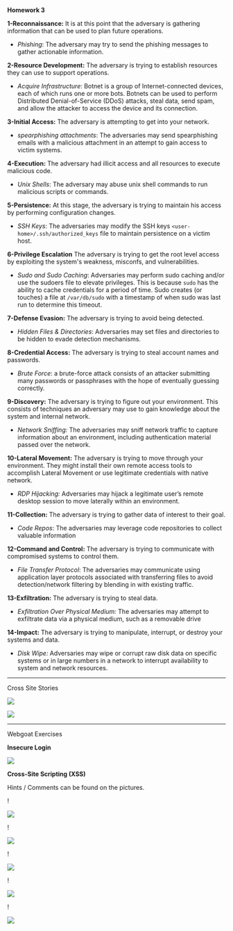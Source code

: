 **Homework 3**


**1-Reconnaissance:** It is at this point that the adversary is gathering information that can be used to plan future operations.

- _Phishing_: The adversary may try to send the phishing messages to gather actionable information.

**2-Resource Development:** The adversary is trying to establish resources they can use to support operations.

- _Acquire Infrastructure_: Botnet is a group of Internet-connected devices, each of which runs one or more bots. Botnets can be used to perform Distributed Denial-of-Service (DDoS) attacks, steal data, send spam, and allow the attacker to access the device and its connection.

**3-Initial Access:** The adversary is attempting to get into your network. 

- _spearphishing attachments_: The adversaries may send spearphishing emails with a malicious attachment in an attempt to gain access to victim systems.

**4-Execution:** The adversary had illicit access and all resources to execute malicious code.

- _Unix Shells_: The adversary may abuse unix shell commands to run malicious scripts or commands.

**5-Persistence:** At this stage, the adversary is trying to maintain his access by performing configuration changes.

- _SSH Keys_: The adversaries may modify the SSH keys `<user-home>/.ssh/authorized_keys` file to maintain persistence on a victim host.

**6-Privilege Escalation** The adversary is trying to get the root level access by exploiting the system's weakness, misconfs, and vulnerabilities.

- _Sudo and Sudo Caching_: Adversaries may perform sudo caching and/or use the sudoers file to elevate privileges. This is because `sudo` has the ability to cache credentials for a period of time. Sudo creates (or touches) a file at `/var/db/sudo` with a timestamp of when sudo was last run to determine this timeout. 

**7-Defense Evasion:** The adversary is trying to avoid being detected.

- _Hidden Files & Directories_: Adversaries may set files and directories to be hidden to evade detection mechanisms.

**8-Credential Access:** The adversary is trying to steal account names and passwords.

- _Brute Force_: a brute-force attack consists of an attacker submitting many passwords or passphrases with the hope of eventually guessing correctly.

**9-Discovery:** The adversary is trying to figure out your environment. This consists of techniques an adversary may use to gain knowledge about the system and internal network.

- _Network Sniffing:_ The adversaries may sniff network traffic to capture information about an environment, including authentication material passed over the network.

**10-Lateral Movement:** The adversary is trying to move through your environment. They might install their own remote access tools to accomplish Lateral Movement or use legitimate credentials with native network.

- _RDP Hijacking:_ Adversaries may hijack a legitimate user’s remote desktop session to move laterally within an environment.

**11-Collection:** The adversary is trying to gather data of interest to their goal.

- _Code Repos_: The adversaries may leverage code repositories to collect valuable information

**12-Command and Control:** The adversary is trying to communicate with compromised systems to control them.

- _File Transfer Protocol_: The adversaries may communicate using application layer protocols associated with transferring files to avoid detection/network filtering by blending in with existing traffic. 

**13-Exfiltration:** The adversary is trying to steal data.

- _Exfiltration Over Physical Medium:_ The adversaries may attempt to exfiltrate data via a physical medium, such as a removable drive

**14-Impact:** The adversary is trying to manipulate, interrupt, or destroy your systems and data.

- _Disk Wipe:_ Adversaries may wipe or corrupt raw disk data on specific systems or in large numbers in a network to interrupt availability to system and network resources.

---
Cross Site Stories

![](https://github.com/ahmad-zeeshan/DataSecurityHW/blob/main/screenshots/CrossSiteScripting.png)


![](https://github.com/ahmad-zeeshan/DataSecurityHW/blob/main/screenshots/Injection_meme.png)

---

Webgoat Exercises

**Insecure Login**

![](https://github.com/ahmad-zeeshan/DataSecurityHW/blob/main/screenshots/A3.png)

**Cross-Site Scripting (XSS)**

Hints / Comments can be found on the pictures.

!

![](https://github.com/ahmad-zeeshan/DataSecurityHW/blob/main/screenshots/A7_2.png)

!

![](https://github.com/ahmad-zeeshan/DataSecurityHW/blob/main/screenshots/A7_7.png)

!

![](https://github.com/ahmad-zeeshan/DataSecurityHW/blob/main/screenshots/A7_10.png)

!

![](https://github.com/ahmad-zeeshan/DataSecurityHW/blob/main/screenshots/A7_11.png)

!

![](https://github.com/ahmad-zeeshan/DataSecurityHW/blob/main/screenshots/A7_12.png)
